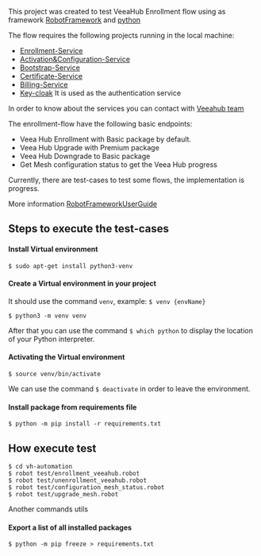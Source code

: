 This project was created to test VeeaHub Enrollment flow using as framework [RobotFramework](https://robotframework.org/) and [python](https://www.python.org/) 

The flow requires the following projects running in the local machine:
- [Enrollment-Service](https://github.com/Max2Inc/enrollment-service)
- [Activation&Configuration-Service](https://github.com/Max2Inc/activation-configuration)
- [Bootstrap-Service](https://github.com/Max2Inc/bootstrap-service)
- [Certificate-Service](https://github.com/Max2Inc/certificate-service)
- [Billing-Service](https://github.com/Max2Inc/billing-service)
- [Key-cloak](https://www.keycloak.org/) It is used as the authentication service

In order to know about the services you can contact with [Veeahub team](https://www.veea.com/support/veeahub/)

The enrollment-flow have the following basic endpoints:
- Veea Hub Enrollment with Basic package by default.
- Veea Hub Upgrade with Premium package
- Veea Hub Downgrade to Basic package
- Get Mesh configuration status to get the Veea Hub progress

Currently, there are test-cases to test some flows, the implementation is progress.

More information [RobotFrameworkUserGuide](https://robotframework.org/robotframework/latest/RobotFrameworkUserGuide.html)

## Steps to execute the test-cases
#### Install Virtual environment
~~~
$ sudo apt-get install python3-venv
~~~

#### Create a Virtual environment in your project
It should use the command `venv`, example: `$ venv {envName}`
~~~
$ python3 -m venv venv
~~~
After that you can use the command `$ which python` to display the location of your Python interpreter.

#### Activating the Virtual environment
~~~
$ source venv/bin/activate
~~~
We can use the command `$ deactivate` in order to leave the environment.
#### Install package from requirements file
~~~
$ python -m pip install -r requirements.txt
~~~

## How execute test
~~~
$ cd vh-automation
$ robot test/enrollment_veeahub.robot
$ robot test/unenrollment_veeahub.robot
$ robot test/configuration_mesh_status.robot 
$ robot test/upgrade_mesh.robot 
~~~

Another commands utils
#### Export a list of all installed packages
~~~
$ python -m pip freeze > requirements.txt
~~~